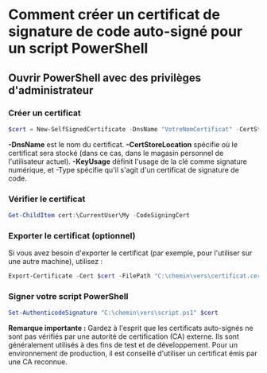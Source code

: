 # Comment créer un certificat de signature de code auto-signé pour un script PowerShell
## Ouvrir PowerShell avec des privilèges d'administrateur
### Créer un certificat
```PowerShell
$cert = New-SelfSignedCertificate -DnsName "VotreNomCertificat" -CertStoreLocation "cert:\CurrentUser\My" -KeyUsage DigitalSignature -Type CodeSigningCert
```
**-DnsName** est le nom du certificat. 
**-CertStoreLocation** spécifie où le certificat sera stocké (dans ce cas, dans le magasin personnel de l'utilisateur actuel). 
**-KeyUsage** définit l'usage de la clé comme signature numérique, et -Type spécifie qu'il s'agit d'un certificat de signature de code. 
### Vérifier le certificat
```PowerShell
Get-ChildItem cert:\CurrentUser\My -CodeSigningCert
```
### Exporter le certificat (optionnel)
Si vous avez besoin d'exporter le certificat (par exemple, pour l'utiliser sur une autre machine), utilisez :
```PowerShell
Export-Certificate -Cert $cert -FilePath "C:\chemin\vers\certificat.cer"
```
### Signer votre script PowerShell
```PowerShell
Set-AuthenticodeSignature "C:\chemin\vers\script.ps1" $cert
```

**Remarque importante :** Gardez à l'esprit que les certificats auto-signés ne sont pas vérifiés par une autorité de certification (CA) externe. Ils sont généralement utilisés à des fins de test et de développement. Pour un environnement de production, il est conseillé d'utiliser un certificat émis par une CA reconnue.